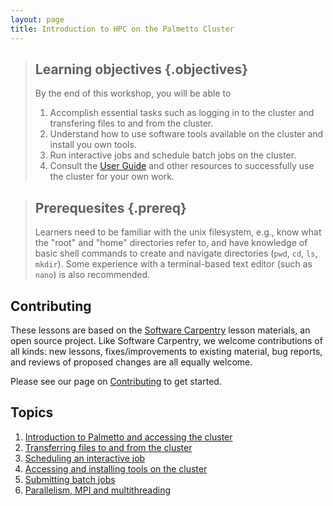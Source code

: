```yaml
---
layout: page
title: Introduction to HPC on the Palmetto Cluster
---
```


> ## Learning objectives {.objectives}
>
> By the end of this workshop, you will be able to
> 
> 1.  Accomplish essential tasks such as logging in to the cluster
>     and transfering files to and from the cluster.  
> 2.  Understand how to use software tools available on the cluster
>     and install you own tools.
> 3.  Run interactive jobs and schedule batch jobs on the cluster.
> 4.  Consult the [User Guide](http://citi.clemson.edu/palmetto/pages/userguide.html)
>     and other resources to successfully use the cluster for your own work.

> ## Prerequesites {.prereq}
> 
> Learners need to be familiar with the unix filesystem,
> e.g., know what the "root" and "home" directories refer to,
> and have knowledge of basic shell commands
> to create and navigate directories
> (`pwd`, `cd`, `ls`, `mkdir`).
> Some experience with a terminal-based text editor
> (such as `nano`) is also recommended.

## Contributing

These lessons are based on the
[Software Carpentry][swc-lessons] lesson materials,
an open source project.
Like Software Carpentry, we welcome contributions
of all kinds:
new lessons,
fixes/improvements to existing material,
bug reports,
and reviews of proposed changes are all equally welcome.

Please see our page on [Contributing][contributing]
to get started.

## Topics

1. [Introduction to Palmetto and accessing the cluster](01-intro.html)
2. [Transferring files to and from the cluster](02-transfer.html)
3. [Scheduling an interactive job](03-interactive.html)
4. [Accessing and installing tools on the cluster](04-tools.html)
5. [Submitting batch jobs](05-script.html)
6. [Parallelism, MPI and multithreading](06-parallelism.html)

[swc-lessons]: http://software-carpentry.org/lessons/
[contributing]: CONTRIBUTING.md
